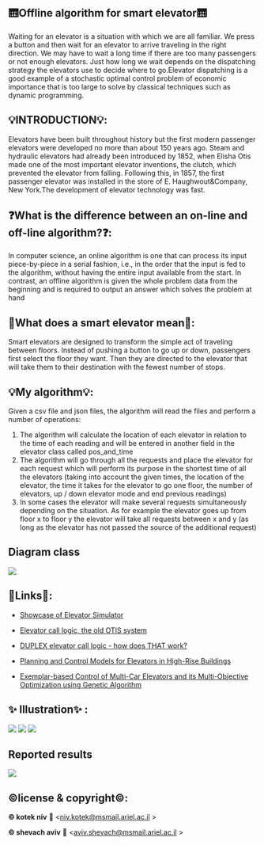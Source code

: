 ## 🛗Offline algorithm for smart elevator🛗
Waiting for an elevator is a situation with which we are all familiar. We press a button and then wait for an elevator to arrive traveling in the right direction. We may have to wait a long time if there are too many passengers or not enough elevators. Just how long we wait depends on the dispatching strategy the elevators use to decide where to go.Elevator dispatching is a good example of a stochastic optimal control problem of economic importance that is too large to solve by classical techniques such as dynamic programming.

## 💡INTRODUCTION💡:
Elevators have been built throughout history but the first modern passenger elevators were developed
no more than about 150 years ago. Steam and hydraulic elevators had already been introduced by
1852, when Elisha Otis made one of the most important elevator inventions, the clutch, which
prevented the elevator from falling. Following this, in 1857, the first passenger elevator was installed
in the store of E. Haughwout&Company, New York.The development of elevator technology was fast.

## ❓What is the difference between an on-line and off-line algorithm?❓:
In computer science, an online algorithm is one that can process its input piece-by-piece in a serial fashion, i.e., in the order that the input is fed to the algorithm, without having the entire input available from the start. In contrast, an offline algorithm is given the whole problem data from the beginning and is required to output an answer which solves the problem at hand

## 🔎What does a smart elevator mean🔎:
Smart elevators are designed to transform the simple act of traveling between floors. Instead of pushing a button to go up or down, passengers first select the floor they want. Then they are directed to the elevator that will take them to their destination with the fewest number of stops.

## 💡My algorithm💡:
Given a csv file and json files, the algorithm will read the files and perform a number of operations:
1. The algorithm will calculate the location of each elevator in relation to the time of each reading and will be entered in another field in the elevator class called pos_and_time
2. The algorithm will go through all the requests and place the elevator for each request which will perform its purpose in the shortest time of all the elevators (taking into account the given times, the location of the elevator, the time it takes for the elevator to go one floor, the number of elevators, up / down elevator mode and end previous readings)
3. In some cases the elevator will make several requests simultaneously depending on the situation. As for example the elevator goes up from floor x to floor y the elevator will take all requests between x and y (as long as the elevator has not passed the source of the additional request)


## Diagram class
![](https://imagizer.imageshack.com/img924/9083/g3rQkP.png)






## 🔗Links🔗:
- [Showcase of Elevator Simulator](https://www.youtube.com/watch?v=LZauW_Zfepk)

- [Elevator call logic, the old OTIS system](https://www.youtube.com/watch?v=BCN9mQOT3RQ)

- [DUPLEX elevator call logic - how does THAT work?](https://www.youtube.com/watch?v=oY1QlCqWOss)

- [Planning and Control Models for Elevators in High-Rise Buildings](https://drive.google.com/file/d/1-8bHEAO5y-wUhEXrZxPwiLVHvs287JvW/view?usp=sharing)

- [Exemplar-based Control of Multi-Car Elevators and its Multi-Objective Optimization using Genetic Algorithm ](https://drive.google.com/file/d/1Ij0-IkqT8ht1cI2r4OyS4Wl7XofV7d0a/view?usp=sharing)




## ✨ Illustration✨ :

![](https://web.eecs.umich.edu/~baveja/RLMasses/img1.gif)
![](https://encrypted-tbn0.gstatic.com/images?q=tbn:ANd9GcSnbdlelnb4xti3KRgMk7hx7Hlaey2VQCr1ig&usqp=CAU)
![](https://encrypted-tbn0.gstatic.com/images?q=tbn:ANd9GcQnyILq_pWPFHNPQqc1pfvAFe-RXYsJnMZtWw&usqp=CAU)


## Reported results

![](https://imagizer.imageshack.com/img924/5372/5wlaIc.jpg)

## ©️license & copyright©️:

**© kotek niv** 
📧 <niv.kotek@msmail.ariel.ac.il >

**© shevach aviv** 
📧 <aviv.shevach@msmail.ariel.ac.il >


